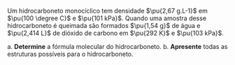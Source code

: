 Um hidrocarboneto monocíclico tem densidade $\pu{2,67 g.L-1}$ em $\pu{100 \degree C}$ e $\pu{101 kPa}$. Quando uma amostra desse hidrocarboneto é queimada são formados $\pu{1,54 g}$ de água e $\pu{2,414 L}$ de dióxido de carbono em $\pu{292 K}$ e $\pu{103 kPa}$.

a. **Determine** a fórmula molecular do hidrocarboneto.
b. **Apresente** todas as estruturas possíveis para o hidrocarboneto.
